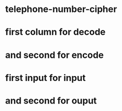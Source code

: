 # telephone-number-cipher
# first column for decode
# and second for encode
# first input for input
# and second for ouput
